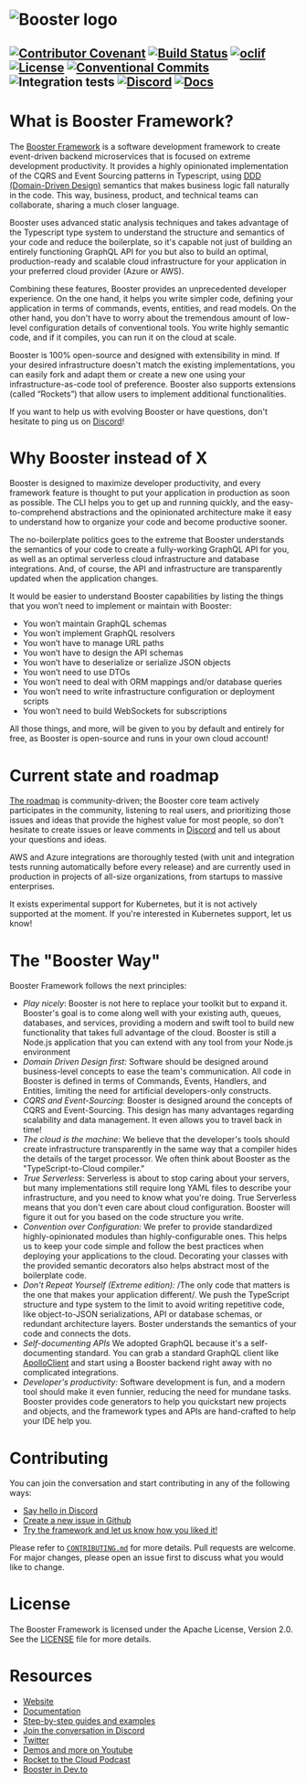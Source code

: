# ![Booster logo](docs/img/booster-logo.png)

[![Contributor Covenant](https://img.shields.io/badge/Contributor%20Covenant-2.0-4baaaa.svg)](CODE_OF_CONDUCT.md)
[![Build Status](https://img.shields.io/endpoint.svg?url=https%3A%2F%2Factions-badge.atrox.dev%2Fboostercloud%2Fbooster%2Fbadge%3Fref%3Dmain&style=flat)](https://actions-badge.atrox.dev/boostercloud/booster/goto?ref=main)
[![oclif](https://img.shields.io/badge/cli-oclif-brightgreen.svg)](https://oclif.io)
[![License](https://img.shields.io/npm/l/@boostercloud/cli)](https://github.com/boostercloud/booster/blob/main/package.json)
[![Conventional Commits](https://img.shields.io/badge/Conventional%20Commits-1.0.0-yellow.svg)](https://conventionalcommits.org)
![Integration tests](https://github.com/boostercloud/booster/actions/workflows/integration-tests.yml/badge.svg)
[![Discord](https://img.shields.io/discord/763753198388510780.svg?label=&logo=discord&logoColor=ffffff&color=7389D8&labelColor=6A7EC2)](https://discord.gg/bDY8MKx)
[![Docs](https://img.shields.io/badge/Docs-Booster-blue)](https://docs.booster.cloud)
---

# What is Booster Framework?

The [Booster Framework](https://boosterframework.com) is a software development framework to create event-driven backend microservices that is focused on extreme development productivity. It provides a highly opinionated implementation of the CQRS and Event Sourcing patterns in Typescript, using [DDD (Domain-Driven Design)](https://en.wikipedia.org/wiki/Domain-driven_design) semantics that makes business logic fall naturally in the code. This way, business, product, and technical teams can collaborate, sharing a much closer language.

Booster uses advanced static analysis techniques and takes advantage of the Typescript type system to understand the structure and semantics of your code and reduce the boilerplate, so it's capable not just of building an entirely functioning GraphQL API for you but also to build an optimal, production-ready and scalable cloud infrastructure for your application in your preferred cloud provider (Azure or AWS).

Combining these features, Booster provides an unprecedented developer experience. On the one hand, it helps you write simpler code, defining your application in terms of commands, events, entities, and read models. On the other hand, you don't have to worry about the tremendous amount of low-level configuration details of conventional tools. You write highly semantic code, and if it compiles, you can run it on the cloud at scale.

Booster is 100% open-source and designed with extensibility in mind. If your desired infrastructure doesn't match the existing implementations, you can easily fork and adapt them or create a new one using your infrastructure-as-code tool of preference. Booster also supports extensions (called “Rockets”) that allow users to implement additional functionalities.

If you want to help us with evolving Booster or have questions, don't hesitate to ping us on [Discord](https://discord.gg/bDY8MKx)!

# Why Booster instead of X

Booster is designed to maximize developer productivity, and every framework feature is thought to put your application in production as soon as possible. The CLI helps you to get up and running quickly, and the easy-to-comprehend abstractions and the opinionated architecture make it easy to understand how to organize your code and become productive sooner.

The no-boilerplate politics goes to the extreme that Booster understands the semantics of your code to create a fully-working GraphQL API for you, as well as an optimal serverless cloud infrastructure and database integrations. And, of course, the API and infrastructure are transparently updated when the application changes.

It would be easier to understand Booster capabilities by listing the things that you won’t need to implement or maintain with Booster:

* You won’t maintain GraphQL schemas
* You won’t implement GraphQL resolvers
* You won’t have to manage URL paths
* You won’t have to design the API schemas
* You won’t have to deserialize or serialize JSON objects
* You won’t need to use DTOs
* You won’t need to deal with ORM mappings and/or database queries
* You won’t need to write infrastructure configuration or deployment scripts
* You won’t need to build WebSockets for subscriptions

All those things, and more, will be given to you by default and entirely for free, as Booster is open-source and runs in your own cloud account!

# Current state and roadmap

[The roadmap](https://github.com/orgs/boostercloud/projects/2/views/2) is community-driven; the Booster core team actively participates in the community, listening to real users, and prioritizing those issues and ideas that provide the highest value for most people, so don't hesitate to create issues or leave comments in [Discord](https://discord.gg/k7b4B8CDtT) and tell us about your questions and ideas.

AWS and Azure integrations are thoroughly tested (with unit and integration tests running automatically before every release) and are currently used in production in projects of all-size organizations, from startups to massive enterprises.

It exists experimental support for Kubernetes, but it is not actively supported at the moment. If you're interested in Kubernetes support, let us know!

# The "Booster Way"

Booster Framework follows the next principles:

* *Play nicely*: Booster is not here to replace your toolkit but to expand it. Booster's goal is to come along well with your existing auth, queues, databases, and services, providing a modern and swift tool to build new functionality that takes full advantage of the cloud. Booster is still a Node.js application that you can extend with any tool from your Node.js environment
* *Domain Driven Design first:* Software should be designed around business-level concepts to ease the team's communication. All code in Booster is defined in terms of Commands, Events, Handlers, and Entities, limiting the need for artificial developers-only constructs.
* *CQRS and Event-Sourcing:* Booster is designed around the concepts of CQRS and Event-Sourcing. This design has many advantages regarding scalability and data management. It even allows you to travel back in time!
* *The cloud is the machine:* We believe that the developer's tools should create infrastructure transparently in the same way that a compiler hides the details of the target processor. We often think about Booster as the "TypeScript-to-Cloud compiler."
* *True Serverless*: Serverless is about to stop caring about your servers, but many implementations still require long YAML files to describe your infrastructure, and you need to know what you're doing. True Serverless means that you don't even care about cloud configuration. Booster will figure it out for you based on the code structure you write.
* *Convention over Configuration:* We prefer to provide standardized highly-opinionated modules than highly-configurable ones. This helps us to keep your code simple and follow the best practices when deploying your applications to the cloud. Decorating your classes with the provided semantic decorators also helps abstract most of the boilerplate code.
* *Don't Repeat Yourself (Extreme edition):* /The only code that matters is the one that makes your application different/. We push the TypeScript structure and type system to the limit to avoid writing repetitive code, like object-to-JSON serializations, API or database schemas, or redundant architecture layers. Boster understands the semantics of your code and connects the dots.
* *Self-documenting APIs* We adopted GraphQL because it's a self-documenting standard. You can grab a standard GraphQL client like [ApolloClient](https://github.com/apollographql/apollo-client) and start using a Booster backend right away with no complicated integrations.
* *Developer's productivity:* Software development is fun, and a modern tool should make it even funnier, reducing the need for mundane tasks. Booster provides code generators to help you quickstart new projects and objects, and the framework types and APIs are hand-crafted to help your IDE help you.

# Contributing

You can join the conversation and start contributing in any of the following ways:
* [Say hello in Discord](https://discord.gg/bDY8MKx)
* [Create a new issue in Github](https://github.com/boostercloud/booster/issues/new/choose)
* [Try the framework and let us know how you liked it!](https://docs.booster.cloud/#/chapters/02_getting-started)

Please refer to [`CONTRIBUTING.md`](./CONTRIBUTING.md) for more details. Pull requests are welcome. For major changes, please
open an issue first to discuss what you would like to change.

# License

The Booster Framework is licensed under the Apache License, Version 2.0. See the [LICENSE](LICENSE) file for more details.

# Resources

* [Website](https://boosterframework.com)
* [Documentation](https://docs.booster.cloud)
* [Step-by-step guides and examples](docs/examples)
* [Join the conversation in Discord](https://discord.gg/k7b4B8CDtT)
* [Twitter](https://twitter.com/boostthecloud)
* [Demos and more on Youtube](https://www.youtube.com/channel/UCpUTONI8OG19pr9A4cn35DA)
* [Rocket to the Cloud Podcast](https://www.youtube.com/channel/UCxUYk1SVyNRCGNV-9SYjEFQ)
* [Booster in Dev.to](https://dev.to/boostercloud)
